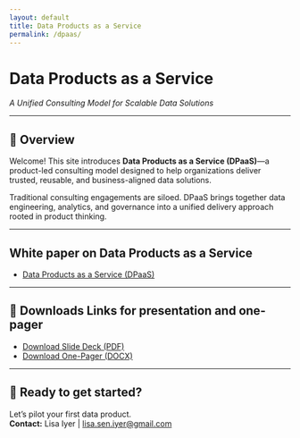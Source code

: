 ```yaml
---
layout: default
title: Data Products as a Service
permalink: /dpaas/
---
```


# Data Products as a Service
_A Unified Consulting Model for Scalable Data Solutions_

---

## 📘 Overview

Welcome! This site introduces **Data Products as a Service (DPaaS)**—a product-led consulting model designed to help organizations deliver trusted, reusable, and business-aligned data solutions.

Traditional consulting engagements are siloed. DPaaS brings together data engineering, analytics, and governance into a unified delivery approach rooted in product thinking.

---

## White paper on Data Products as a Service

- [Data Products as a Service (DPaaS)](/dpaas/dpaas_white_paper_with_DS.md)

---

## 📄 Downloads Links for presentation and one-pager

- [Download Slide Deck (PDF)](./downloads/DPaaS_Slide_Deck_with_DS.pdf)
- [Download One-Pager (DOCX)](./downloads/DPaaS_One_Pager_with_DS.docx)

---

## 🚀 Ready to get started?

Let’s pilot your first data product.  
**Contact:** Lisa Iyer | lisa.sen.iyer@gmail.com

